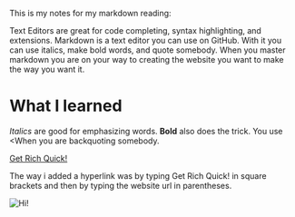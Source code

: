 This is my notes for my markdown reading:

Text Editors are great for code completing, syntax highlighting, and extensions.
Markdown is a text editor you can use on GitHub. With it you can use italics, make bold words, and quote somebody.
When you master markdown you are on your way to creating the website you want to make the way you want it.


# What I learned
*Italics* are good for emphasizing words. 
**Bold** also does the trick. You use <When you are backquoting somebody.

[Get Rich Quick!](https://dogecoin.com)
                                            
The way i added a hyperlink was by typing Get Rich Quick! in square brackets and then by typing the website url in parentheses.
                                            
![Hi!](https://www.freeimages.com/photo/seattle-by-night-1517665)    
